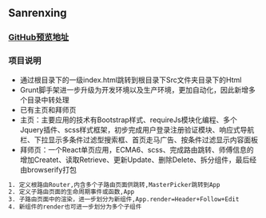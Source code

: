 ## Sanrenxing

### [GitHub预览地址](https://xlldll.github.io/Sanrenxing-Demo/)

### 项目说明
- 通过根目录下的一级index.html跳转到根目录下Src文件夹目录下的Html
- Grunt脚手架进一步升级为开发环境以及生产环境，更加自动化，因此新增多个目录中转处理
- 已有主页和拜师页
- 主页：主要应用的技术有Bootstrap样式、requireJs模块化编程、多个Jquery插件、scss样式框架，初步完成用户登录注册验证模块、响应式导航栏、下拉显示多条件过滤型搜索框、首页走马广告、按条件过滤显示内容面板
- 拜师页：一个React单页应用，ECMA6、scss、完成路由跳转、师傅信息的增加Createt、读取Retrieve、更新Update、删除Delete、拆分组件，最后经由browserify打包
```txt
1. 定义根路由Router,内含多个子路由页面供跳转,MasterPicker跳转到App
2. 定义子路由页面的生命周期事件或函数,App
3. 子路由页面中的渲染，进一步划分为新组件,App.render=Header+Follow+Edit
4. 新组件的render也可进一步划分为多个子组件
```


